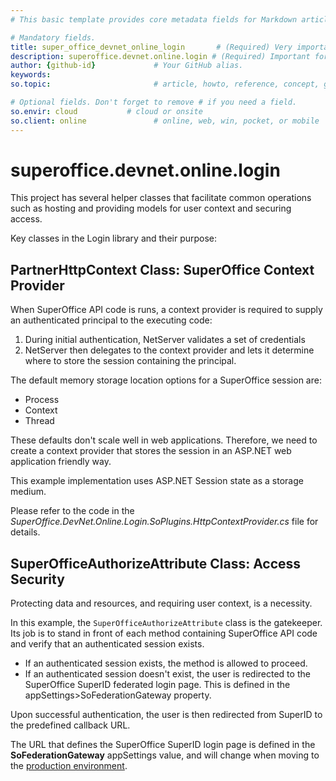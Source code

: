 ```yaml
---
# This basic template provides core metadata fields for Markdown articles on docs.superoffice.com.

# Mandatory fields.
title: super_office_devnet_online_login       # (Required) Very important for SEO. Intent in a unique string of 43-59 chars including spaces.
description: superoffice.devnet.online.login # (Required) Important for SEO. Recommended character length is 115-145 characters including spaces.
author: {github-id}             # Your GitHub alias.
keywords:
so.topic:                       # article, howto, reference, concept, guide

# Optional fields. Don't forget to remove # if you need a field.
so.envir: cloud           # cloud or onsite
so.client: online               # online, web, win, pocket, or mobile
---
```


# superoffice.devnet.online.login

This project has several helper classes that facilitate common operations such as hosting and providing models for user context and securing access.

Key classes in the Login library and their purpose:

## PartnerHttpContext Class: SuperOffice Context Provider

When SuperOffice API code is runs, a context provider is required to supply an authenticated principal to the executing code:

1. During initial authentication, NetServer validates a set of credentials
2. NetServer then delegates to the context provider and lets it determine where to store the session containing the principal.

The default memory storage location options for a SuperOffice session are:

* Process
* Context
* Thread

These defaults don't scale well in web applications. Therefore, we need to create a context provider that stores the session in an ASP.NET web application friendly way.

This example implementation uses ASP.NET Session state as a storage medium.

Please refer to the code in the *SuperOffice.DevNet.Online.Login.SoPlugins.HttpContextProvider.cs* file for details.

## SuperOfficeAuthorizeAttribute Class: Access Security

Protecting data and resources, and requiring user context, is a necessity.

In this example, the `SuperOfficeAuthorizeAttribute` class is the gatekeeper. Its job is to stand in front of each method containing SuperOffice API code and verify that an authenticated session exists.

* If an authenticated session exists, the method is allowed to proceed.
* If an authenticated session doesn't exist, the user is redirected to the SuperOffice SuperID federated login page. This is defined in the appSettings>SoFederationGateway property.

Upon successful authentication, the user is then redirected from SuperID to the predefined callback URL.

The URL that defines the SuperOffice SuperID login page is defined in the **SoFederationGateway** appSettings value, and will change when moving to the [production environment][1].

<!-- Referenced links -->
[1]: https://github.com/SuperOfficeDocs/superoffice-docs/blob/main/docs/apps/app-envir.md
